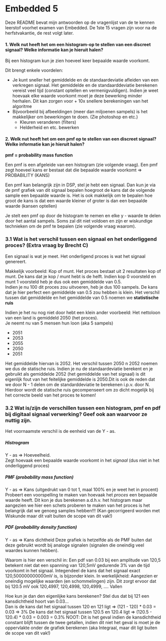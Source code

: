 # Embedded 5

Deze README bevat mijn antwoorden op de vragenlijst van de te kennen leerstof voorhet examen van Embedded.
De 1ste 15 vragen zijn voor na de herfstvakantie, de rest volgt later.

#### 1. Welk nut heeft het om een histogram-op te stellen van een discreet signaal? Welke informatie kan je hieruit halen?
Bij een histogram kun je zien hoeveel keer bepaalde waarde voorkomt. 

Dit brengt enkele voordelen:
- Je kunt sneller het gemiddelde en de standaardeviatie afleiden van een verkregen signaal. Het gemiddelde en de standaarddeviatie berekenen vereist veel tijd (constant optellen en vermenigvuldigen). Indien je weet hoevaak elke waarde voorkomt moet je deze bewerking minder herhalen. Dit kan zorgen voor + 10x snellere berekeningen van het algoritme
- Bijvoorbeeld bij afbeeldingen (meer dan miljoenen sampels) is het makkelijker om bewerkingen te doen. (Zie photoshop en etc.)
  - Kleuren veranderen (filters)
  - Helderheid en etc. bewerken
  
#### 2. Welk nut heeft het om een pmf op te stellen van een discreet signaal? Welke informatie kan je hieruit halen?
**pmf = probability mass function**

Een pmf is een afgeleide van een histogram (zie volgende vraag). Een pmf zegt hoeveel kans er bestaat dat die bepaalde waarde voorkomt => PROBABILITY (KANS)

Een pmf kan belangrijk zijn in DSP, stel je hebt een signaal. Dan kun je via de pmf grafiek van dit signaal bepalen hoegroot de kans dat de volgende sample een bepaalde waarde is. Het is ook makkelijk om te bepalen hoe groot de kans is dat een waarde kleiner of groter is dan een bepaalde waarde (kansen optellen)

Je stelt een pmf op door de histogram te nemen en elke y - waarde te delen door het aantal sampels.
Soms zal dit niet voldoen en zijn er wiskundige technieken om de pmf te bepalen (zie volgende vraag waarom).

### 3.1 Wat is het verschil tussen een signaal en het onderliggend proces? (Extra vraag by Brecht C)
Een signaal is wat je meet.
Het onderligend proces is wat het signaal genereert. 

Makkelijk voorbeeld: Kop of munt.
Het proces bestaat uit 2 resultaten kop of munt. De kans dat je kop / munt hebt is de helft. Indien kop 0 voorsteld en munt 1 voorsteld heb je dus ook een gemiddelde van 0.5. </br>
Indien je nu 100 dit proces zou uitvoeren, heb je dus 100 sampels. De kans dat je hier perfect een gemiddelde van 0.5 zou hebben is klein. Het verschil tussen dat gemiddelde en het gemiddelde van 0.5 noemen we **statistische ruis**

Indien je het nu nog niet door hebt een klein ander voorbeeld:
Het nettoloon van een land is gemiddeld 2050 (het proces). </br>
Je neemt nu van 5 mensen hun loon (aka 5 sampels) 
- 2051
- 2053
- 2055
- 2050
- 2051

Het gemiddelde hiervan is 2052. Het verschil tussen 2050 n 2052 noemen we dus de statische ruis. Indien je nu de standaardeviatie berekent en je gebruikt als gemiddelde 2052 (het gemiddelde van het signaal) is dit eigenlijk fout van het feitelijke gemiddelde is 2050.Dit is ook de reden dat we door N - 1 delen om de standarddeviatie te berekenen i.p.v. door N.
Hierdoor wordt de statische ruis gecompenseert om zo dicht mogelijk bij het correcte beeld van het proces te komen!

### 3.2 Wat is/zijn de verschillen tussen een histogram, pmf en pdf bij digitaal signaal verwerking? Geef ook aan waarvoor ze nuttig zijn.
Het voornaamste verschil is de eenheid van de Y - as.

##### Histrogram
Y - as => Hoeveelheid. </br>
Zegt hoevaak een bepaalde waarde voorkomt in het *signaal* (dus niet in het onderliggend proces)

##### PMF (probability mass function)
Y - as => Kans (uitgedrukt van 0 tot 1, maal 100% en je weet het in procent)
Probeert een voorspelling te maken van hoevaak het *proces* een bepaalde waarde heeft. Dit kon je dus berekenen a.d.h.v. het histogram maar aangezien we hier een schets proberen te maken van het proces is het belangrijk dat we genoeg samples hebben!!! (Kan gecorrigeerd worden met Wiskunde maar dit valt buiten de scope van dit vak!)

##### PDF (probability density function)
Y - as => Kans dichtheid
Deze grafiek is hetzelfde als de PMF buiten dat deze gebruikt wordt bij analoge signalen (signalen die oneindig veel waardes kunnen hebben).

Waarom is hier een verschil in: 
Een pdf van 0.03 bij een amplitude van 120,5 betekent niet dat een spanning van 120,5mV gedurende 3% van de tijd voorkomt in het signaal. Integendeel de kans dat het signaal exact 120,500000000000mV is, is bijzonder klein.
In werkelijkheid: Aangezien er oneindig mogelijke waarden (en schommelingen) zijn. Dit zorgt ervoor dat bij 120.5 mV ook 120,4997, 120,4998, 120,4999, …. Vallen

Hoe kun je dan den eigenlijke kans berekenen?
Stel dus dat bij 121 een kansdichtheid hoort van 0.03... </br>
Dan is de kans dat het signaal tussen 120 en 121 ligt => (121 - 120) * 0.03 = 0.03 => 3%
De kans dat het signaal tussen 120.5 en 120.4 ligt => (120.5 - 120.4) * 0.03 = 0.003 = 0.3%
NOOT: Dit is het geval indien de kansdichtheid constant blijft tussen de twee getallen, indien dit niet het geval is moet je de oppervlakte onder de grafiek berekenen (aka Integraal, maar dit ligt buiten de scope van dit vak!)
